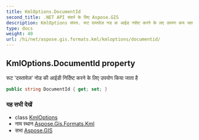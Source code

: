 ```yaml
---
title: KmlOptions.DocumentId
second_title: .NET API संदर्भ के लिए Aspose.GIS
description: KmlOptions संपत्त. रूट दस्तवेज़ नड क आईड नर्दष्ट करने के लए उपयग कय जत है
type: docs
weight: 40
url: /hi/net/aspose.gis.formats.kml/kmloptions/documentid/
---
```

## KmlOptions.DocumentId property

रूट 'दस्तावेज़' नोड की आईडी निर्दिष्ट करने के लिए उपयोग किया जाता है

```csharp
public string DocumentId { get; set; }
```

### यह सभी देखें

* class [KmlOptions](../)
* नाम स्थान [Aspose.Gis.Formats.Kml](../../kmloptions/)
* सभा [Aspose.GIS](../../../)


